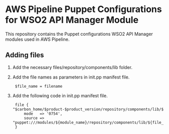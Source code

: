 # AWS Pipeline Puppet Configurations for WSO2 API Manager Module

This repository contains the Puppet configurations WSO2 API Manager modules used in AWS Pipeline.

## Adding files
1. Add the necessary files/repository/components/lib folder. 
2. Add the file names as parameters in init.pp manifest file.
        
        $file_name = filename
2. Add the following code in init.pp  manifest file.
    
        file { "$carbon_home/$product-$product_version/repository/components/lib/${file_name}":
            mode   => '0754',
            source => "puppet:///modules/${module_name}/repository/components/lib/${file_name}",
        }